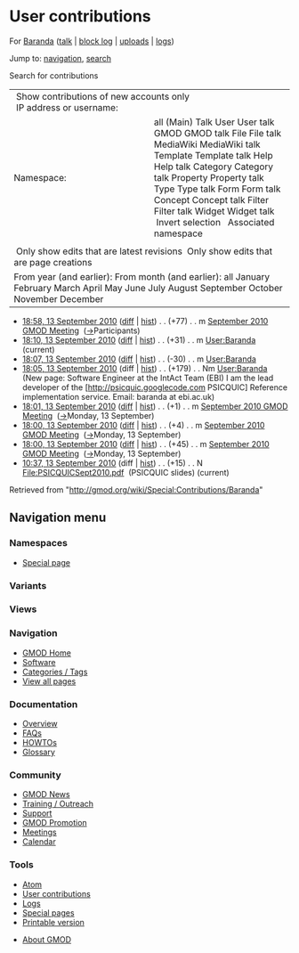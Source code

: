 <div id="mw-page-base" class="noprint">

</div>

<div id="mw-head-base" class="noprint">

</div>

<div id="content" class="mw-body" role="main">

<span id="top"></span>

<div id="mw-js-message" style="display:none;">

</div>



# <span dir="auto">User contributions</span>

<div id="bodyContent">

<div id="contentSub">

For [Baranda](/wiki/User:Baranda "User:Baranda") (<a
href="/mediawiki/index.php?title=User_talk:Baranda&amp;action=edit&amp;redlink=1"
class="new" title="User talk:Baranda (page does not exist)">talk</a> \|
[block
log](/mediawiki/index.php?title=Special:Log/block&page=User%3ABaranda "Special:Log/block")
\|
[uploads](/wiki/Special:ListFiles/Baranda "Special:ListFiles/Baranda")
\| [logs](/wiki/Special:Log/Baranda "Special:Log/Baranda"))

</div>

<div id="jump-to-nav" class="mw-jump">

Jump to: [navigation](#mw-navigation), [search](#p-search)

</div>

<div id="mw-content-text">

Search for contributions

<table class="mw-contributions-table">
<colgroup>
<col style="width: 50%" />
<col style="width: 50%" />
</colgroup>
<tbody>
<tr class="odd">
<td colspan="2"> Show contributions of new accounts only<br />
 IP address or username:</td>
</tr>
<tr class="even">
<td class="mw-label">Namespace:</td>
<td>all (Main) Talk User User talk GMOD GMOD talk File File talk
MediaWiki MediaWiki talk Template Template talk Help Help talk Category
Category talk Property Property talk Type Type talk Form Form talk
Concept Concept talk Filter Filter talk Widget Widget talk  
 Invert selection 
 Associated namespace </td>
</tr>
<tr class="odd">
<td colspan="2"></td>
</tr>
<tr class="even">
<td colspan="2"> Only show edits that are latest revisions
 Only show edits that are page creations</td>
</tr>
<tr class="odd">
<td colspan="2">From year (and earlier): From month (and earlier): all
January February March April May June July August September October
November December</td>
</tr>
</tbody>
</table>

- <a
  href="/mediawiki/index.php?title=September_2010_GMOD_Meeting&amp;oldid=14468"
  class="mw-changeslist-date" title="September 2010 GMOD Meeting">18:58,
  13 September 2010</a>
  ([diff](/mediawiki/index.php?title=September_2010_GMOD_Meeting&diff=prev&oldid=14468 "September 2010 GMOD Meeting")
  \|
  [hist](/mediawiki/index.php?title=September_2010_GMOD_Meeting&action=history "September 2010 GMOD Meeting"))
  <span class="mw-changeslist-separator">. .</span>
  <span class="mw-plusminus-pos" dir="ltr"
  title="16,448 bytes after change">(+77)</span>‎
  <span class="mw-changeslist-separator">. .</span> m
  <a href="/wiki/September_2010_GMOD_Meeting"
  class="mw-contributions-title"
  title="September 2010 GMOD Meeting">September 2010 GMOD Meeting</a> ‎
  <span class="comment">([→](/wiki/September_2010_GMOD_Meeting#Participants "September 2010 GMOD Meeting")‎<span dir="auto"><span class="autocomment">Participants</span></span>)</span>
- <a href="/mediawiki/index.php?title=User:Baranda&amp;oldid=14467"
  class="mw-changeslist-date" title="User:Baranda">18:10, 13 September
  2010</a>
  ([diff](/mediawiki/index.php?title=User:Baranda&diff=prev&oldid=14467 "User:Baranda")
  \|
  [hist](/mediawiki/index.php?title=User:Baranda&action=history "User:Baranda"))
  <span class="mw-changeslist-separator">. .</span>
  <span class="mw-plusminus-pos" dir="ltr"
  title="180 bytes after change">(+31)</span>‎
  <span class="mw-changeslist-separator">. .</span> m
  <a href="/wiki/User:Baranda" class="mw-contributions-title"
  title="User:Baranda">User:Baranda</a> ‎
  <span class="mw-uctop">(current)</span>
- <a href="/mediawiki/index.php?title=User:Baranda&amp;oldid=14466"
  class="mw-changeslist-date" title="User:Baranda">18:07, 13 September
  2010</a>
  ([diff](/mediawiki/index.php?title=User:Baranda&diff=prev&oldid=14466 "User:Baranda")
  \|
  [hist](/mediawiki/index.php?title=User:Baranda&action=history "User:Baranda"))
  <span class="mw-changeslist-separator">. .</span>
  <span class="mw-plusminus-neg" dir="ltr"
  title="149 bytes after change">(-30)</span>‎
  <span class="mw-changeslist-separator">. .</span> m
  <a href="/wiki/User:Baranda" class="mw-contributions-title"
  title="User:Baranda">User:Baranda</a> ‎
- <a href="/mediawiki/index.php?title=User:Baranda&amp;oldid=14465"
  class="mw-changeslist-date" title="User:Baranda">18:05, 13 September
  2010</a> (diff \|
  [hist](/mediawiki/index.php?title=User:Baranda&action=history "User:Baranda"))
  <span class="mw-changeslist-separator">. .</span>
  <span class="mw-plusminus-pos" dir="ltr"
  title="179 bytes after change">(+179)</span>‎
  <span class="mw-changeslist-separator">. .</span> Nm
  <a href="/wiki/User:Baranda" class="mw-contributions-title"
  title="User:Baranda">User:Baranda</a> ‎ <span class="comment">(New
  page: Software Engineer at the IntAct Team (EBI) I am the lead
  developer of the \[http://psicquic.googlecode.com PSICQUIC\] Reference
  implementation service. Email: baranda at ebi.ac.uk)</span>
- <a
  href="/mediawiki/index.php?title=September_2010_GMOD_Meeting&amp;oldid=14464"
  class="mw-changeslist-date" title="September 2010 GMOD Meeting">18:01,
  13 September 2010</a>
  ([diff](/mediawiki/index.php?title=September_2010_GMOD_Meeting&diff=prev&oldid=14464 "September 2010 GMOD Meeting")
  \|
  [hist](/mediawiki/index.php?title=September_2010_GMOD_Meeting&action=history "September 2010 GMOD Meeting"))
  <span class="mw-changeslist-separator">. .</span>
  <span class="mw-plusminus-pos" dir="ltr"
  title="16,371 bytes after change">(+1)</span>‎
  <span class="mw-changeslist-separator">. .</span> m
  <a href="/wiki/September_2010_GMOD_Meeting"
  class="mw-contributions-title"
  title="September 2010 GMOD Meeting">September 2010 GMOD Meeting</a> ‎
  <span class="comment">([→](/wiki/September_2010_GMOD_Meeting#Monday.2C_13_September "September 2010 GMOD Meeting")‎<span dir="auto"><span class="autocomment">Monday,
  13 September</span></span>)</span>
- <a
  href="/mediawiki/index.php?title=September_2010_GMOD_Meeting&amp;oldid=14463"
  class="mw-changeslist-date" title="September 2010 GMOD Meeting">18:00,
  13 September 2010</a>
  ([diff](/mediawiki/index.php?title=September_2010_GMOD_Meeting&diff=prev&oldid=14463 "September 2010 GMOD Meeting")
  \|
  [hist](/mediawiki/index.php?title=September_2010_GMOD_Meeting&action=history "September 2010 GMOD Meeting"))
  <span class="mw-changeslist-separator">. .</span>
  <span class="mw-plusminus-pos" dir="ltr"
  title="16,370 bytes after change">(+4)</span>‎
  <span class="mw-changeslist-separator">. .</span> m
  <a href="/wiki/September_2010_GMOD_Meeting"
  class="mw-contributions-title"
  title="September 2010 GMOD Meeting">September 2010 GMOD Meeting</a> ‎
  <span class="comment">([→](/wiki/September_2010_GMOD_Meeting#Monday.2C_13_September "September 2010 GMOD Meeting")‎<span dir="auto"><span class="autocomment">Monday,
  13 September</span></span>)</span>
- <a
  href="/mediawiki/index.php?title=September_2010_GMOD_Meeting&amp;oldid=14462"
  class="mw-changeslist-date" title="September 2010 GMOD Meeting">18:00,
  13 September 2010</a>
  ([diff](/mediawiki/index.php?title=September_2010_GMOD_Meeting&diff=prev&oldid=14462 "September 2010 GMOD Meeting")
  \|
  [hist](/mediawiki/index.php?title=September_2010_GMOD_Meeting&action=history "September 2010 GMOD Meeting"))
  <span class="mw-changeslist-separator">. .</span>
  <span class="mw-plusminus-pos" dir="ltr"
  title="16,366 bytes after change">(+45)</span>‎
  <span class="mw-changeslist-separator">. .</span> m
  <a href="/wiki/September_2010_GMOD_Meeting"
  class="mw-contributions-title"
  title="September 2010 GMOD Meeting">September 2010 GMOD Meeting</a> ‎
  <span class="comment">([→](/wiki/September_2010_GMOD_Meeting#Monday.2C_13_September "September 2010 GMOD Meeting")‎<span dir="auto"><span class="autocomment">Monday,
  13 September</span></span>)</span>
- <a
  href="/mediawiki/index.php?title=File:PSICQUICSept2010.pdf&amp;oldid=14458"
  class="mw-changeslist-date" title="File:PSICQUICSept2010.pdf">10:37, 13
  September 2010</a> (diff \|
  [hist](/mediawiki/index.php?title=File:PSICQUICSept2010.pdf&action=history "File:PSICQUICSept2010.pdf"))
  <span class="mw-changeslist-separator">. .</span>
  <span class="mw-plusminus-pos" dir="ltr"
  title="15 bytes after change">(+15)</span>‎
  <span class="mw-changeslist-separator">. .</span> N
  <a href="/wiki/File:PSICQUICSept2010.pdf" class="mw-contributions-title"
  title="File:PSICQUICSept2010.pdf">File:PSICQUICSept2010.pdf</a> ‎
  <span class="comment">(PSICQUIC slides)</span>
  <span class="mw-uctop">(current)</span>

</div>

<div class="printfooter">

Retrieved from "<http://gmod.org/wiki/Special:Contributions/Baranda>"

</div>

<div id="catlinks" class="catlinks catlinks-allhidden">

</div>

<div class="visualClear">

</div>

</div>

</div>

<div id="mw-navigation">

## Navigation menu

<div id="mw-head">



<div id="left-navigation">

<div id="p-namespaces" class="vectorTabs" role="navigation"
aria-labelledby="p-namespaces-label">

### Namespaces

- <span id="ca-nstab-special">[Special
  page](/wiki/Special:Contributions/Baranda "This is a special page, you cannot edit the page itself")</span>

</div>

<div id="p-variants" class="vectorMenu emptyPortlet" role="navigation"
aria-labelledby="p-variants-label">

### 

### Variants[](#)

<div class="menu">

</div>

</div>

</div>

<div id="right-navigation">

<div id="p-views" class="vectorTabs emptyPortlet" role="navigation"
aria-labelledby="p-views-label">

### Views

</div>



</div>



</div>

</div>

</div>

<div id="mw-panel">

<div id="p-logo" role="banner">

<a href="/wiki/Main_Page"
style="background-image: url(http://gmod.org/images/GMOD-cogs.png);"
title="Visit the main page"></a>

</div>

<div id="p-Navigation" class="portal" role="navigation"
aria-labelledby="p-Navigation-label">

### Navigation

<div class="body">

- <span id="n-GMOD-Home">[GMOD Home](/wiki/Main_Page)</span>
- <span id="n-Software">[Software](/wiki/GMOD_Components)</span>
- <span id="n-Categories-.2F-Tags">[Categories /
  Tags](/wiki/Categories)</span>
- <span id="n-View-all-pages">[View all
  pages](/wiki/Special:AllPages)</span>

</div>

</div>

<div id="p-Documentation" class="portal" role="navigation"
aria-labelledby="p-Documentation-label">

### Documentation

<div class="body">

- <span id="n-Overview">[Overview](/wiki/Overview)</span>
- <span id="n-FAQs">[FAQs](/wiki/Category:FAQ)</span>
- <span id="n-HOWTOs">[HOWTOs](/wiki/Category:HOWTO)</span>
- <span id="n-Glossary">[Glossary](/wiki/Glossary)</span>

</div>

</div>

<div id="p-Community" class="portal" role="navigation"
aria-labelledby="p-Community-label">

### Community

<div class="body">

- <span id="n-GMOD-News">[GMOD News](/wiki/GMOD_News)</span>
- <span id="n-Training-.2F-Outreach">[Training /
  Outreach](/wiki/Training_and_Outreach)</span>
- <span id="n-Support">[Support](/wiki/Support)</span>
- <span id="n-GMOD-Promotion">[GMOD
  Promotion](/wiki/GMOD_Promotion)</span>
- <span id="n-Meetings">[Meetings](/wiki/Meetings)</span>
- <span id="n-Calendar">[Calendar](/wiki/Calendar)</span>

</div>

</div>

<div id="p-tb" class="portal" role="navigation"
aria-labelledby="p-tb-label">

### Tools

<div class="body">

- <span id="feedlinks"><a
  href="http://gmod.org/mediawiki/index.php?title=Special:Contributions/Baranda&amp;feed=atom"
  id="feed-atom" class="feedlink" rel="alternate"
  type="application/atom+xml" title="Atom feed for this page">Atom</a></span>
- <span id="t-contributions">[User
  contributions](/wiki/Special:Contributions/Baranda "A list of contributions of this user")</span>
- <span id="t-log">[Logs](/wiki/Special:Log/Baranda)</span>
- <span id="t-specialpages"><a href="/wiki/Special:SpecialPages" accesskey="q"
  title="A list of all special pages [q]">Special pages</a></span>
- <span id="t-print"><a
  href="/mediawiki/index.php?title=Special:Contributions/Baranda&amp;printable=yes"
  rel="alternate" accesskey="p"
  title="Printable version of this page [p]">Printable version</a></span>

</div>

</div>

</div>

</div>

<div id="footer" role="contentinfo">

- <span id="footer-places-about">[About
  GMOD](/wiki/GMOD:About "GMOD:About")</span>

<!-- -->






</div>
